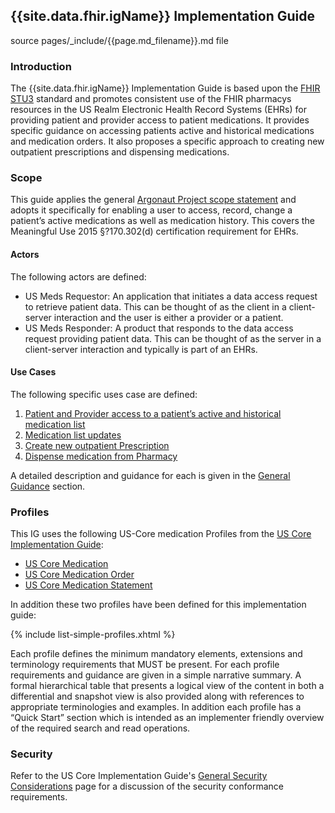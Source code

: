 ## {{site.data.fhir.igName}} Implementation Guide

source pages/\_include/{{page.md_filename}}.md  file

### Introduction

The {{site.data.fhir.igName}} Implementation Guide is based upon the [FHIR STU3](todo.html) standard and promotes consistent use of the FHIR pharmacys resources in the US Realm Electronic Health Record Systems (EHRs) for providing patient and provider access to patient medications. It provides specific guidance on accessing patients active and historical medications and medication orders. It also proposes a specific approach to creating new outpatient prescriptions and dispensing medications.

### Scope

This guide applies the general [Argonaut Project scope statement](todo.html) and adopts it specifically for enabling a user to access, record, change a patient’s active medications as well as medication history.  This covers the  Meaningful Use 2015 §?170.302(d) certification requirement for EHRs.

#### Actors

The following actors are defined:

- US Meds Requestor: An application that initiates a data access request to retrieve patient data. This can be thought of as the client in a client-server interaction and the user is either a provider or a patient.
- US Meds Responder: A product that responds to the data access request providing patient data. This can be thought of as the server in a client-server interaction and typically is part of an EHRs.

#### Use Cases

The following specific uses case are defined:

1. [Patient and Provider access to a patient’s active and historical medication list](todo.html)
1. [Medication list updates](todo.html)
1. [Create new outpatient Prescription](todo.html)
1. [Dispense medication from Pharmacy](todo.html)

A detailed description and guidance for each is given in the [General Guidance](todo.html) section.

###  Profiles

This IG uses the following US-Core medication Profiles from the  [US Core Implementation Guide](http://ig.fhir.me/Healthedata1/US-Core/):

- [US Core Medication](http://ig.fhir.me/Healthedata1/US-Core/StructureDefinition-us-core-medication.html)
- [US Core Medication Order](http://ig.fhir.me/Healthedata1/US-Core/StructureDefinition-us-core-medicationrequest.html)
- [US Core Medication Statement](http://ig.fhir.me/Healthedata1/US-Core/StructureDefinition-us-core-medicationstatement.html)

In addition these two profiles have been defined for this implementation guide:

{% include list-simple-profiles.xhtml %}

  Each profile defines the minimum mandatory elements, extensions and terminology requirements that MUST be present. For each profile requirements and guidance are given in a simple narrative summary. A formal hierarchical table that presents a logical view of the content in both a differential and snapshot view is also provided along with references to appropriate terminologies and examples. In addition each profile has a “Quick Start” section which is intended as an implementer friendly overview of the required search and read operations.

### Security

Refer to the US Core Implementation Guide's [General Security Considerations](todo.html) page for a discussion of the security conformance requirements.
